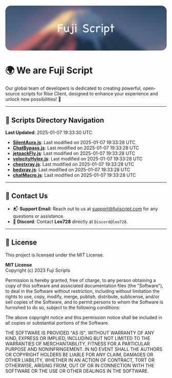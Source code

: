 ![Banner](.github/b.webp)

# 🌍 **We are Fuji Script**

Our global team of developers is dedicated to creating powerful, open-source scripts for Rise Client, designed to enhance your experience and unlock new possibilities! 🌟

---
<!-- SCRIPTS_NAVIGATION_START -->
## 📂 **Scripts Directory Navigation**

**Last Updated**: 2025-01-07 19:33:30 UTC

- **[SilentAura.js](scripts/SilentAura.js)**: Last modified on 2025-01-07 19:33:28 UTC
- **[ChatBypass.js](scripts/ChatBypass.js)**: Last modified on 2025-01-07 19:33:28 UTC
- **[jetpackFly.js](scripts/jetpackFly.js)**: Last modified on 2025-01-07 19:33:28 UTC
- **[velocityHylex.js](scripts/velocityHylex.js)**: Last modified on 2025-01-07 19:33:28 UTC
- **[chestxray.js](scripts/chestxray.js)**: Last modified on 2025-01-07 19:33:28 UTC
- **[bedxray.js](scripts/bedxray.js)**: Last modified on 2025-01-07 19:33:28 UTC
- **[chatMacro.js](scripts/chatMacro.js)**: Last modified on 2025-01-07 19:33:28 UTC

<!-- SCRIPTS_NAVIGATION_END -->

---

## 💬 **Contact Us**  
- 📬 **Support Email**: Reach out to us at [support@fujiscript.com](mailto:support@fujiscript.com) for any questions or assistance.  
- 💬 **Discord**: Contact **Leo728** directly at `Discord@leo728`.

---

## 📜 **License**

This project is licensed under the MIT License.  

**MIT License**  
Copyright (c) 2023 Fuji Scripts  

Permission is hereby granted, free of charge, to any person obtaining a copy of this software and associated documentation files (the "Software"), to deal in the Software without restriction, including without limitation the rights to use, copy, modify, merge, publish, distribute, sublicense, and/or sell copies of the Software, and to permit persons to whom the Software is furnished to do so, subject to the following conditions:  

The above copyright notice and this permission notice shall be included in all copies or substantial portions of the Software.  

THE SOFTWARE IS PROVIDED "AS IS", WITHOUT WARRANTY OF ANY KIND, EXPRESS OR IMPLIED, INCLUDING BUT NOT LIMITED TO THE WARRANTIES OF MERCHANTABILITY, FITNESS FOR A PARTICULAR PURPOSE AND NONINFRINGEMENT. IN NO EVENT SHALL THE AUTHORS OR COPYRIGHT HOLDERS BE LIABLE FOR ANY CLAIM, DAMAGES OR OTHER LIABILITY, WHETHER IN AN ACTION OF CONTRACT, TORT OR OTHERWISE, ARISING FROM, OUT OF OR IN CONNECTION WITH THE SOFTWARE OR THE USE OR OTHER DEALINGS IN THE SOFTWARE.  
